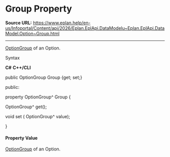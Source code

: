 # Group Property

**Source URL:** https://www.eplan.help/en-us/Infoportal/Content/api/2026/Eplan.EplApi.DataModelu~Eplan.EplApi.DataModel.Option~Group.html

---

[OptionGroup](Eplan.EplApi.DataModelu~Eplan.EplApi.DataModel.OptionGroup.html) of an Option.

Syntax

**C#**
**C++/CLI**


public OptionGroup Group {get; set;}

public:

property OptionGroup^ Group {

   OptionGroup^ get();

   void set (    OptionGroup^ value);

}


#### Property Value

[OptionGroup](Eplan.EplApi.DataModelu~Eplan.EplApi.DataModel.OptionGroup.html) of an Option.
